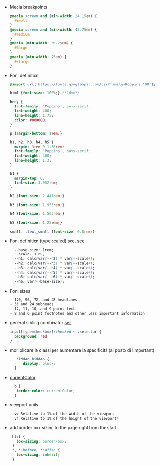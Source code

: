 - Media breakpoints
    ```css
    @media screen and (min-width: 24.15em) {
      #small
    }
    @media screen and (min-width: 43.75em) {
      #medium
    }
    @media (min-width: 60.25em) {
      #large
    }
    @media (min-width: 75em) {
      #xlarge
    }
    ```
- Font definition
    ```css
    @import url('https://fonts.googleapis.com/css?family=Poppins:400');
    
    html {font-size: 100%;} /*16px*/
    
    body {
      font-family: 'Poppins', sans-serif;
      font-weight: 400;
      line-height: 1.75;
      color: #000000;
    }
    
    p {margin-bottom: 1rem;}
    
    h1, h2, h3, h4, h5 {
      margin: 3rem 0 1.38rem;
      font-family: 'Poppins', sans-serif;
      font-weight: 400;
      line-height: 1.3;
    }
    
    h1 {
      margin-top: 0;
      font-size: 3.052rem;
    }
    
    h2 {font-size: 2.441rem;}
    
    h3 {font-size: 1.953rem;}
    
    h4 {font-size: 1.563rem;}
    
    h5 {font-size: 1.25rem;}
    
    small, .text_small {font-size: 0.8rem;}

    ```
- Font definition (type scaled) [see](https://codepen.io/jen4web/pen/YzJVzBB), [see](https://typescale.com/)
  ```css
    --base-size: 1rem;
    --scale: 1.25;
    --h1: calc(var(--h2) * var(--scale));
    --h2: calc(var(--h3) * var(--scale));
    --h3: calc(var(--h4) * var(--scale));
    --h4: calc(var(--h5) * var(--scale));
    --h5: calc(var(--h6) * var(--scale));
    --h6: var(--base-size);

  ```
- Font sizes
    ```txt
    - 120, 96, 72, and 48 headlines
    - 36 and 24 subheads
    - 12, 11, 10, and 9 point text
    - 8 and 6 point footnotes and other less important information
    ```
    
- general sibling combinator [see](https://www.youtube.com/watch?v=-_QcUmyLdDw)
    ```css
    input[type=checkbox]:checked ~ .selector {
      background: red
    }
    ```
  
 - moltiplicare le classi per aumentare la specificità (al posto di !important)
     ```css
       .hidden.hidden {
           display: block;
       }
     ```
     
- [currentColor](https://www.quirksmode.org/css/color/currentcolor.html)
   ```css
     b {
      border-color: currentColor;
     }
   ```
   
- viewport units
   ```css
     vw Relative to 1% of the width of the viewport
     vh Relative to 1% of the height of the viewport*
   ```

- add border box sizing to the page right from the start
   ```css
    html {
      box-sizing: border-box;
    }
    *, *:before, *:after {
      box-sizing: inherit;
    }
   ```
